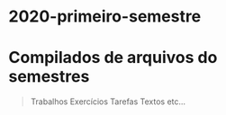 # 2020-primeiro-semestre

# Compilados de arquivos do semestres

> Trabalhos
> Exercícios
> Tarefas 
> Textos
> etc...